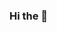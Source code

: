 ### Hi the 👋

<!--
**tinegaCollins/tinegaCollins** is a ✨ _special_ ✨ repository because its `README.md` (this file) appears on your GitHub profile.

Here are some ideas to get you started:


- 🌱 I’m currently learning JavaScript and it's frameworks
- 👯 I’m looking to collaborate on any project within my tech stack
- 😄 Pronouns: Yule/pale 😄😄😄 

[![GitHub Streak](https://github-readme-streak-stats.herokuapp.com/?user=tinegaCollins)](https://git.io/streak-stats)
